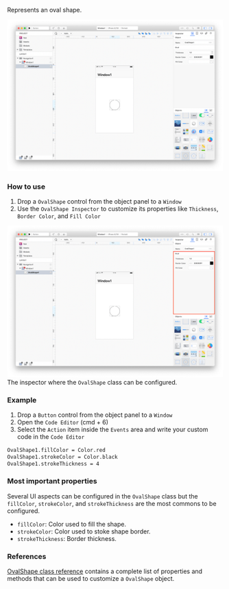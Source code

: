 Represents an oval shape.

![OvalShape](../images/creo/ovalshape1.png)

### How to use
1. Drop a `OvalShape` control from the object panel to a `Window`
2. Use the `OvalShape Inspector` to customize its properties like `Thickness`, `Border Color`, and `Fill Color`

![`OvalShape` inspector](../images/creo/ovalshape2.png)
The inspector where the `OvalShape` class can be configured.

### Example
1. Drop a `Button` control from the object panel to a `Window`
2. Open the `Code Editor` (cmd + 6)
3. Select the `Action` item inside the `Events` area and write your custom code in the `Code Editor`
```
OvalShape1.fillColor = Color.red
OvalShape1.strokeColor = Color.black
OvalShape1.strokeThickness = 4
```

### Most important properties
Several UI aspects can be configured in the `OvalShape` class but the `fillColor`, `strokeColor`, and `strokeThickness` are the most commons to be configured.
- `fillColor`: Color used to fill the shape.
- `strokeColor`: Color used to stoke shape border.
- `strokeThickness`: Border thickness.

### References
[OvalShape class reference](../classes/OvalShape.html) contains a complete list of properties and methods that can be used to customize a `OvalShape` object.
